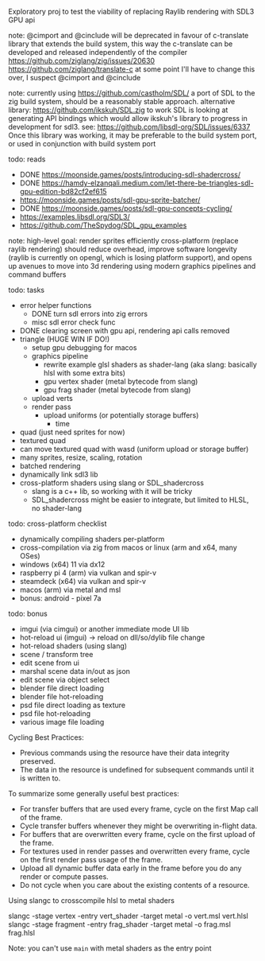 Exploratory proj to test the viability of replacing Raylib rendering with
SDL3 GPU api

note: @cimport and @cinclude will be deprecated in favour of c-translate
library that extends the build system, this way the c-translate can be
developed and released independently of the compiler
https://github.com/ziglang/zig/issues/20630
https://github.com/ziglang/translate-c
at some point I'll have to change this over, I suspect @cimport and @cinclude

note: currently using https://github.com/castholm/SDL/
a port of SDL to the zig build system, should be a reasonably stable
approach.
alternative library:
https://github.com/ikskuh/SDL.zig to work
SDL is looking at generating API bindings which would allow ikskuh's library
to progress in development for sdl3.
see: https://github.com/libsdl-org/SDL/issues/6337
Once this library was working, it may be preferable to the build system
port, or used in conjunction with build system port

todo: reads
- DONE https://moonside.games/posts/introducing-sdl-shadercross/
- DONE https://hamdy-elzanqali.medium.com/let-there-be-triangles-sdl-gpu-edition-bd82cf2ef615
- https://moonside.games/posts/sdl-gpu-sprite-batcher/
- DONE https://moonside.games/posts/sdl-gpu-concepts-cycling/
- https://examples.libsdl.org/SDL3/
- https://github.com/TheSpydog/SDL_gpu_examples

note: high-level goal: render sprites efficiently cross-platform (replace raylib rendering)
should reduce overhead, improve software longevity (raylib is currently on
opengl, which is losing platform support), and opens up avenues to move into
3d rendering using modern graphics pipelines and command buffers

todo: tasks
- error helper functions
  - DONE turn sdl errors into zig errors
  - misc sdl error check func
- DONE clearing screen with gpu api, rendering api calls removed
- triangle (HUGE WIN IF DO!)
  - setup gpu debugging for macos
  - graphics pipeline
    - rewrite example glsl shaders as shader-lang (aka slang: basically hlsl with some extra bits)
    - gpu vertex shader (metal bytecode from slang)
    - gpu frag shader (metal bytecode from slang)
  - upload verts
  - render pass
    - upload uniforms (or potentially storage buffers)
      - time
- quad (just need sprites for now)
- textured quad
- can move textured quad with wasd (uniform upload or storage buffer)
- many sprites, resize, scaling, rotation
- batched rendering
- dynamically link sdl3 lib
- cross-platform shaders using slang or SDL_shadercross
  - slang is a c++ lib, so working with it will be tricky
  - SDL_shadercross might be easier to integrate, but limited to HLSL, no shader-lang

todo: cross-platform checklist
- dynamically compiling shaders per-platform
- cross-compilation via zig from macos or linux (arm and x64, many OSes)
- windows (x64) 11 via dx12
- raspberry pi 4 (arm) via vulkan and spir-v
- steamdeck (x64) via vulkan and spir-v
- macos (arm) via metal and msl
- bonus: android - pixel 7a

todo: bonus
- imgui (via cimgui) or another immediate mode UI lib
- hot-reload ui (imgui) -> reload on dll/so/dylib file change
- hot-reload shaders (using slang)
- scene / transform tree
- edit scene from ui
- marshal scene data in/out as json
- edit scene via object select
- blender file direct loading
- blender file hot-reloading
- psd file direct loading as texture
- psd file hot-reloading
- various image file loading

Cycling Best Practices:

- Previous commands using the resource have their data integrity preserved.
- The data in the resource is undefined for subsequent commands until it is written to.

To summarize some generally useful best practices:

 - For transfer buffers that are used every frame, cycle on the first Map call of the frame.
 - Cycle transfer buffers whenever they might be overwriting in-flight data.
 - For buffers that are overwritten every frame, cycle on the first upload of the frame.
 - For textures used in render passes and overwritten every frame, cycle on the first render pass usage of the frame.
 - Upload all dynamic buffer data early in the frame before you do any render or compute passes.
 - Do not cycle when you care about the existing contents of a resource.

 Using slangc to crosscompile hlsl to metal shaders

slangc -stage vertex -entry vert_shader -target metal -o vert.msl vert.hlsl
slangc -stage fragment -entry frag_shader -target metal -o frag.msl frag.hlsl

Note: you can't use `main` with metal shaders as the entry point
